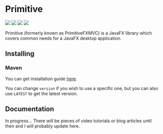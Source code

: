# Primitive

![](https://img.shields.io/badge/groupId-io.github.erayerdin-blue.svg?style=flat-square)
![](https://img.shields.io/badge/artifactId-primitive-blue.svg?style=flat-square)
![](https://img.shields.io/badge/version-0.5.0--alpha-red.svg?style=flat-square)
[![](https://img.shields.io/badge/license-Apache2-333333.svg?style=flat-square)](LICENSE)

Primitive (formerly known as PrimitiveFXMVC) is a JavaFX library which covers common
needs for a JavaFX desktop application.

## Installing

### Maven
You can get installation guide [here](https://jitpack.io/#erayerdin/primitivefxmvc).
    
You can change `version` if you wish to use a specific one, but you
can also use `LATEST` to get the latest version.

## Documentation

In progress... There will be pieces of video tutorials or blog articles
until then and I will probably update here.